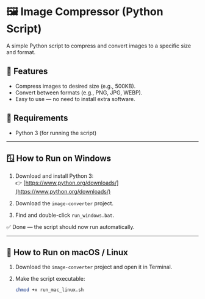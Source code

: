 # 🖼️ Image Compressor (Python Script)

A simple Python script to compress and convert images to a specific size and format.

## 🚀 Features

- Compress images to desired size (e.g., 500KB).
- Convert between formats (e.g., PNG, JPG, WEBP).
- Easy to use — no need to install extra software.

## 🧰 Requirements

- Python 3 (for running the script)

---

## 🪟 How to Run on **Windows**

1. Download and install Python 3:  
   👉 [https://www.python.org/downloads/](https://www.python.org/downloads/)

2. Download the `image-converter` project.

3. Find and double-click `run_windows.bat`.

✅ Done — the script should now run automatically.

---

## 🍎 How to Run on **macOS / Linux**

1. Download the `image-converter` project and open it in Terminal.

2. Make the script executable:

   ```bash
   chmod +x run_mac_linux.sh
